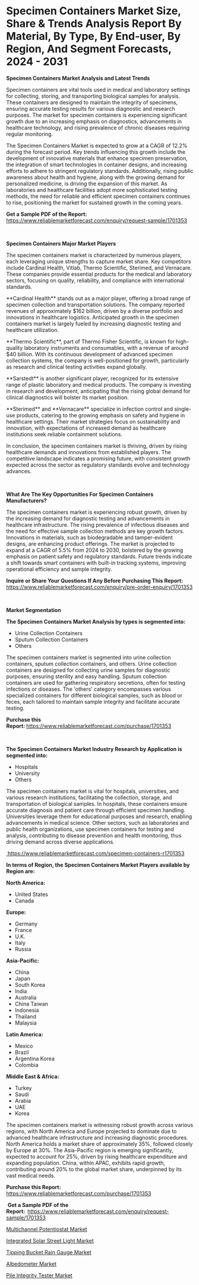 <p><h1>Specimen Containers Market Size, Share & Trends Analysis Report By Material, By Type, By End-user, By Region, And Segment Forecasts, 2024 - 2031</h1></p><p><strong>Specimen Containers Market Analysis and Latest Trends</strong></p>
<p><p>Specimen containers are vital tools used in medical and laboratory settings for collecting, storing, and transporting biological samples for analysis. These containers are designed to maintain the integrity of specimens, ensuring accurate testing results for various diagnostic and research purposes. The market for specimen containers is experiencing significant growth due to an increasing emphasis on diagnostics, advancements in healthcare technology, and rising prevalence of chronic diseases requiring regular monitoring.</p><p>The Specimen Containers Market is expected to grow at a CAGR of 12.2% during the forecast period. Key trends influencing this growth include the development of innovative materials that enhance specimen preservation, the integration of smart technologies in container designs, and increasing efforts to adhere to stringent regulatory standards. Additionally, rising public awareness about health and hygiene, along with the growing demand for personalized medicine, is driving the expansion of this market. As laboratories and healthcare facilities adopt more sophisticated testing methods, the need for reliable and efficient specimen containers continues to rise, positioning the market for sustained growth in the coming years.</p></p>
<p><strong>Get a Sample PDF of the Report:&nbsp;</strong> <a href="https://www.reliablemarketforecast.com/enquiry/request-sample/1701353?utm_campaign=1568&utm_medium=2&utm_source=Github&utm_content=ia&utm_term=21102024&utm_id=specimen-containers">https://www.reliablemarketforecast.com/enquiry/request-sample/1701353</a></p>
<p>&nbsp;</p>
<p><strong>Specimen Containers Major Market Players</strong></p>
<p><p>The specimen containers market is characterized by numerous players, each leveraging unique strengths to capture market share. Key competitors include Cardinal Health, Vitlab, Thermo Scientific, Sterimed, and Vernacare. These companies provide essential products for the medical and laboratory sectors, focusing on quality, reliability, and compliance with international standards.</p><p>**Cardinal Health** stands out as a major player, offering a broad range of specimen collection and transportation solutions. The company reported revenues of approximately $162 billion, driven by a diverse portfolio and innovations in healthcare logistics. Anticipated growth in the specimen containers market is largely fueled by increasing diagnostic testing and healthcare utilization.</p><p>**Thermo Scientific**, part of Thermo Fisher Scientific, is known for high-quality laboratory instruments and consumables, with a revenue of around $40 billion. With its continuous development of advanced specimen collection systems, the company is well-positioned for growth, particularly as research and clinical testing activities expand globally.</p><p>**Sarstedt** is another significant player, recognized for its extensive range of plastic laboratory and medical products. The company is investing in research and development, anticipating that the rising global demand for clinical diagnostics will bolster its market position.</p><p>**Sterimed** and **Vernacare** specialize in infection control and single-use products, catering to the growing emphasis on safety and hygiene in healthcare settings. Their market strategies focus on sustainability and innovation, with expectations of increased demand as healthcare institutions seek reliable containment solutions.</p><p>In conclusion, the specimen containers market is thriving, driven by rising healthcare demands and innovations from established players. The competitive landscape indicates a promising future, with consistent growth expected across the sector as regulatory standards evolve and technology advances.</p></p>
<p>&nbsp;</p>
<p><strong>What Are The Key Opportunities For Specimen Containers Manufacturers?</strong></p>
<p><p>The specimen containers market is experiencing robust growth, driven by the increasing demand for diagnostic testing and advancements in healthcare infrastructure. The rising prevalence of infectious diseases and the need for effective sample collection methods are key growth factors. Innovations in materials, such as biodegradable and tamper-evident designs, are enhancing product offerings. The market is projected to expand at a CAGR of 5.5% from 2024 to 2030, bolstered by the growing emphasis on patient safety and regulatory standards. Future trends indicate a shift towards smart containers with built-in tracking systems, improving operational efficiency and sample integrity.</p></p>
<p><strong>Inquire or Share Your Questions If Any Before Purchasing This Report:</strong> <a href="https://www.reliablemarketforecast.com/enquiry/pre-order-enquiry/1701353?utm_campaign=1568&utm_medium=2&utm_source=Github&utm_content=ia&utm_term=21102024&utm_id=specimen-containers">https://www.reliablemarketforecast.com/enquiry/pre-order-enquiry/1701353</a></p>
<p>&nbsp;</p>
<p><strong>Market Segmentation</strong></p>
<p><strong>The Specimen Containers Market Analysis by types is segmented into:</strong></p>
<p><ul><li>Urine Collection Containers</li><li>Sputum Collection Containers</li><li>Others</li></ul></p>
<p><p>The specimen containers market is segmented into urine collection containers, sputum collection containers, and others. Urine collection containers are designed for collecting urine samples for diagnostic purposes, ensuring sterility and easy handling. Sputum collection containers are used for gathering respiratory secretions, often for testing infections or diseases. The 'others' category encompasses various specialized containers for different biological samples, such as blood or feces, each tailored to maintain sample integrity and facilitate accurate testing.</p></p>
<p><strong>Purchase this Report:&nbsp;</strong><a href="https://www.reliablemarketforecast.com/purchase/1701353?utm_campaign=1568&utm_medium=2&utm_source=Github&utm_content=ia&utm_term=21102024&utm_id=specimen-containers">https://www.reliablemarketforecast.com/purchase/1701353</a></p>
<p>&nbsp;</p>
<p><strong>The Specimen Containers Market Industry Research by Application is segmented into:</strong></p>
<p><ul><li>Hospitals</li><li>University</li><li>Others</li></ul></p>
<p><p>The specimen containers market is vital for hospitals, universities, and various research institutions, facilitating the collection, storage, and transportation of biological samples. In hospitals, these containers ensure accurate diagnosis and patient care through efficient specimen handling. Universities leverage them for educational purposes and research, enabling advancements in medical science. Other sectors, such as laboratories and public health organizations, use specimen containers for testing and analysis, contributing to disease prevention and health monitoring, thus driving demand across diverse applications.</p></p>
<p><a href="https://www.reliablemarketforecast.com/specimen-containers-r1701353?utm_campaign=1568&utm_medium=2&utm_source=Github&utm_content=ia&utm_term=21102024&utm_id=specimen-containers">&nbsp;https://www.reliablemarketforecast.com/specimen-containers-r1701353</a></p>
<p><strong>In terms of Region, the Specimen Containers Market Players available by Region are:</strong></p>
<p>
    <p> <strong> North America: </strong>
        <ul>
            <li>United States</li>
            <li>Canada</li>
        </ul>
        </p> 
    <p> <strong> Europe: </strong>
        <ul>
            <li>Germany</li>
            <li>France</li>
            <li>U.K.</li>
            <li>Italy</li>
            <li>Russia</li>
        </ul>
        </p> 
    <p> <strong> Asia-Pacific: </strong>
        <ul>
            <li>China</li>
            <li>Japan</li>
            <li>South Korea</li>
            <li>India</li>
            <li>Australia</li>
            <li>China Taiwan</li>
            <li>Indonesia</li>
            <li>Thailand</li>
            <li>Malaysia</li>
        </ul>
        </p> 
    <p> <strong> Latin America: </strong>
        <ul>
            <li>Mexico</li>
            <li>Brazil</li>
            <li>Argentina Korea</li>
            <li>Colombia</li>
        </ul>
        </p> 
    <p> <strong> Middle East & Africa: </strong>
        <ul>
            <li>Turkey</li>
            <li>Saudi</li>
            <li>Arabia</li>
            <li>UAE</li>
            <li>Korea</li>
        </ul>
    </p>
    </p>
<p><p>The specimen containers market is witnessing robust growth across various regions, with North America and Europe projected to dominate due to advanced healthcare infrastructure and increasing diagnostic procedures. North America holds a market share of approximately 35%, followed closely by Europe at 30%. The Asia-Pacific region is emerging significantly, expected to account for 25%, driven by rising healthcare expenditure and expanding population. China, within APAC, exhibits rapid growth, contributing around 20% to the global market share, underpinned by its vast medical needs.</p></p>
<p><strong>Purchase this Report: </strong><a href="https://www.reliablemarketforecast.com/purchase/1701353?utm_campaign=1568&utm_medium=2&utm_source=Github&utm_content=ia&utm_term=21102024&utm_id=specimen-containers">https://www.reliablemarketforecast.com/purchase/1701353</a></p>
<p>&nbsp;<strong>Get a Sample PDF of the Report:&nbsp;&nbsp;</strong><a href="https://www.reliablemarketforecast.com/enquiry/request-sample/1701353?utm_campaign=1568&utm_medium=2&utm_source=Github&utm_content=ia&utm_term=21102024&utm_id=specimen-containers">https://www.reliablemarketforecast.com/enquiry/request-sample/1701353</a></p>
<p><strong></strong></p>
<p><p><a href="https://www.linkedin.com/pulse/multichannel-potentiostat-market-global-regional-analysis-2024-udehf?utm_campaign=1568&utm_medium=2&utm_source=Github&utm_content=ia&utm_term=21102024&utm_id=specimen-containers">Multichannel Potentiostat Market</a></p><p><a href="https://www.linkedin.com/pulse/integrated-solar-street-light-market-share-analysis-growth-vznhf?utm_campaign=1568&utm_medium=2&utm_source=Github&utm_content=ia&utm_term=21102024&utm_id=specimen-containers">Integrated Solar Street Light Market</a></p><p><a href="https://www.linkedin.com/pulse/tipping-bucket-rain-gauge-market-global-regional-analysis-ujwkf?utm_campaign=1568&utm_medium=2&utm_source=Github&utm_content=ia&utm_term=21102024&utm_id=specimen-containers">Tipping Bucket Rain Gauge Market</a></p><p><a href="https://www.linkedin.com/pulse/global-perspectives-albedometer-market-trends-challenges-forecast-bsidf?utm_campaign=1568&utm_medium=2&utm_source=Github&utm_content=ia&utm_term=21102024&utm_id=specimen-containers">Albedometer Market</a></p><p><a href="https://www.linkedin.com/pulse/analyzing-pile-integrity-tester-market-dynamics-growth-drivers-v7jef?utm_campaign=1568&utm_medium=2&utm_source=Github&utm_content=ia&utm_term=21102024&utm_id=specimen-containers">Pile Integrity Tester Market</a></p></p>